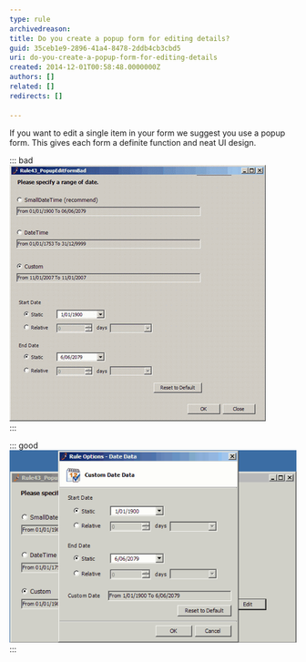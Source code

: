 ```yaml
---
type: rule
archivedreason: 
title: Do you create a popup form for editing details?
guid: 35ceb1e9-2896-41a4-8478-2ddb4cb3cbd5
uri: do-you-create-a-popup-form-for-editing-details
created: 2014-12-01T00:58:48.0000000Z
authors: []
related: []
redirects: []

---
```


If you want to edit a single item in your form we suggest you use a  popup form. This gives each form a definite function and neat UI design.

<!--endintro-->


::: bad  
![Figure: Bad Example - Edit controls and main UI are messed up.](/rules/do-you-create-a-popup-form-for-editing-details/NonePopupEditForm.gif)  
:::


::: good  
![Figure: Good Example - Use a popup form to do edit.](/rules/do-you-create-a-popup-form-for-editing-details/PopupEditForm.gif)  
:::

